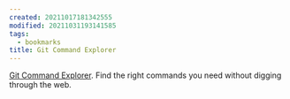 ```yaml
---
created: 20211017181342555
modified: 20211031193141585
tags:
  - bookmarks
title: Git Command Explorer
---
```


[Git Command Explorer](https://gitexplorer.com/). Find the right commands you need without digging through the web.
